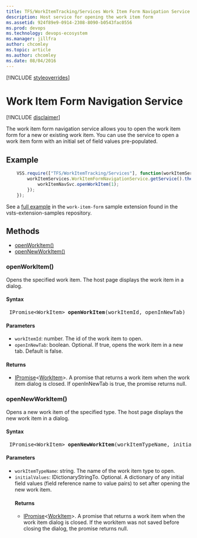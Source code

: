 ```yaml
---
title: TFS/WorkItemTracking/Services Work Item Form Navigation Service API | Extensions for Azure DevOps Services
description: Host service for opening the work item form
ms.assetid: 924f89e9-0914-2308-8090-b0543fac0556
ms.prod: devops
ms.technology: devops-ecosystem
ms.manager: jillfra
author: chcomley
ms.topic: article
ms.author: chcomley
ms.date: 08/04/2016
---
```


[!INCLUDE [styleoverrides](../../../_data/style-overrides.md)]

# Work Item Form Navigation Service

[!INCLUDE [disclaimer](../../../_data/disclaimer.md)]

The work item form navigation service allows you to open the work item form for a new or existing work item. You can use the service to open a work item form with an initial set of field values pre-populated.

## Example

```js
    VSS.require(["TFS/WorkItemTracking/Services"], function(workItemServices) {
        workItemServices.WorkItemFormNavigationService.getService().then(function (workItemNavSvc) {
            workItemNavSvc.openWorkItem(1);
        });
    });
```

See a [full example](https://github.com/Microsoft/vsts-extension-samples/blob/master/work-item-form/workItemService.html) in the `work-item-form` sample extension found in the vsts-extension-samples repository.

## Methods

* [openWorkItem()](#method_openWorkItem)
* [openNewWorkItem()](#method_openNewWorkItem)

<a name="method_openWorkItem"></a>
### openWorkItem()

Opens the specified work item. The host page displays the work item in a dialog.

#### Syntax
<pre class='syntax'>
 IPromise&lt;WorkItem&gt; <b>openWorkItem</b>(workItemId, openInNewTab)
</pre>

#### Parameters

* `workItemId`: number. The id of the work item to open.
* `openInNewTab`: boolean. Optional. If true, opens the work item in a new tab. Default is false.

#### Returns

* [IPromise](../../../VSS/References/VSS_WebPlatform_Interfaces/IPromise.md)&lt;[WorkItem](../Contracts/WorkItem.md)&gt;. A promise that returns a work item when the work item dialog is closed. If openInNewTab is true, the promise returns null.

<a name="method_openNewWorkItem"></a>
### openNewWorkItem()

Opens a new work item of the specified type. The host page displays the new work item in a dialog.

#### Syntax
<pre class='syntax'>
 IPromise&lt;WorkItem&gt; <b>openNewWorkItem</b>(workItemTypeName, initialValues)
</pre>

#### Parameters

* `workItemTypeName`: string. The name of the work item type to open.
* `initialValues`: IDictionaryStringTo<Object>. Optional. A dictionary of any initial field values (field reference name to value pairs) to set after opening the new work item.

#### Returns

* [IPromise](../../../VSS/References/VSS_WebPlatform_Interfaces/IPromise.md)&lt;[WorkItem](../Contracts/WorkItem.md)&gt;. A promise that returns a work item when the work item dialog is closed. If the workitem was not saved before closing the dialog, the promise  returns null.
